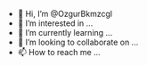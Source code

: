 - 👋 Hi, I’m @OzgurBkmzcgl
- 👀 I’m interested in ...
- 🌱 I’m currently learning ...
- 💞️ I’m looking to collaborate on ...
- 📫 How to reach me ...

<!---
OzgurBkmzcgl/OzgurBkmzcgl is a ✨ special ✨ repository because its `README.md` (this file) appears on your GitHub profile.
You can click the Preview link to take a look at your changes.
--->
